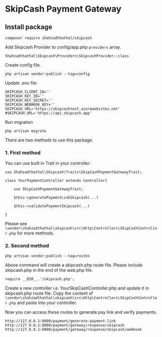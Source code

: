 # SkipCash Payment Gateway

## Install package

`composer require shahzadthathal/skipcash`

Add Skipcash Provider to config/app.php `providers` array.

`Shahzadthathal\Skipcash\Providers\SkipcashProvider::class`

Create config file.

`php artisan vendor:publish --tag=config`

Update .env file

```
SKIPCASH_CLIENT_ID=''
SKIPCASH_KEY_ID=''
SKIPCASH_KEY_SECRET=''
SKIPCASH_WEBHOOK_KEY=''
SKIPCASH_URL='https://skipcashtest.azurewebsites.net'
#SKIPCASH_URL='https://api.skipcash.app'
```

Run migration

`php artisan migrate`


There are two methods to use this package.

### 1. First method

You can use built in Trait in your controller:

```
use Shahzadthathal\Skipcash\Traits\SkipCashPaymentGatewayTrait;

class YourPaymentController extends Controller{

    use SkipCashPaymentGatewayTrait;

    $this->generatePaymentLinkSkipcash(...)

    $this->validatePaymentSkipcash(...)

}
```
Please see `\vendor\shahzadthathal\skipcash\src\Http\Controllers\SkipCashController.php` for more methods.

### 2. Second method

`php artisan vendor:publish --tag=routes`

Above command will create a skipcash.php route file.
Please include skipcash.php in the end of the web.php file.

`require __DIR__.'/skipcash.php';`


Create a new controller i.e. YourSkipCashController.php and update it in skipcash.php route file. Copy the content of `\vendor\shahzadthathal\skipcash\src\Http\Controllers\SkipCashController.php` and paste into your controller.

Now you can access these routes to generate pay link and verify payments.

```
http://127.0.0.1:8000/payment/generate-payment-link
http://127.0.0.1:8000/payment/gateway/response/skipcash
http://127.0.0.1:8000/payment/gateway/response/skipcash/webhook
```

